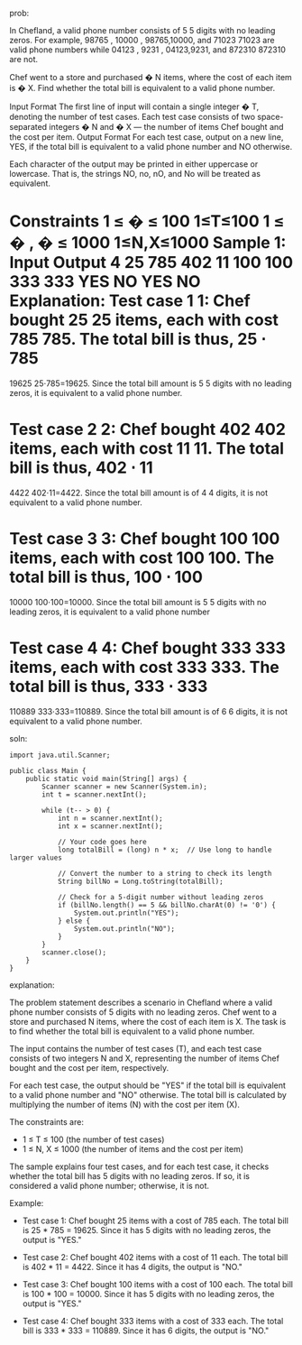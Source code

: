 prob:

In Chefland, a valid phone number consists of 
5
5 digits with no leading zeros.
For example, 
98765
,
10000
,
98765,10000, and 
71023
71023 are valid phone numbers while 
04123
,
9231
,
04123,9231, and 
872310
872310 are not.

Chef went to a store and purchased 
�
N items, where the cost of each item is 
�
X.
Find whether the total bill is equivalent to a valid phone number.

Input Format
The first line of input will contain a single integer 
�
T, denoting the number of test cases.
Each test case consists of two space-separated integers 
�
N and 
�
X — the number of items Chef bought and the cost per item.
Output Format
For each test case, output on a new line, YES, if the total bill is equivalent to a valid phone number and NO otherwise.

Each character of the output may be printed in either uppercase or lowercase. That is, the strings NO, no, nO, and No will be treated as equivalent.

Constraints
1
≤
�
≤
100
1≤T≤100
1
≤
�
,
�
≤
1000
1≤N,X≤1000
Sample 1:
Input
Output
4
25 785
402 11
100 100
333 333
YES
NO
YES
NO
Explanation:
Test case 
1
1: Chef bought 
25
25 items, each with cost 
785
785. The total bill is thus, 
25
⋅
785
=
19625
25⋅785=19625. Since the total bill amount is 
5
5 digits with no leading zeros, it is equivalent to a valid phone number.

Test case 
2
2: Chef bought 
402
402 items, each with cost 
11
11. The total bill is thus, 
402
⋅
11
=
4422
402⋅11=4422. Since the total bill amount is of 
4
4 digits, it is not equivalent to a valid phone number.

Test case 
3
3: Chef bought 
100
100 items, each with cost 
100
100. The total bill is thus, 
100
⋅
100
=
10000
100⋅100=10000. Since the total bill amount is 
5
5 digits with no leading zeros, it is equivalent to a valid phone number

Test case 
4
4: Chef bought 
333
333 items, each with cost 
333
333. The total bill is thus, 
333
⋅
333
=
110889
333⋅333=110889. Since the total bill amount is of 
6
6 digits, it is not equivalent to a valid phone number.




soln:

```
import java.util.Scanner;

public class Main {
    public static void main(String[] args) {
        Scanner scanner = new Scanner(System.in);
        int t = scanner.nextInt();

        while (t-- > 0) {
            int n = scanner.nextInt();
            int x = scanner.nextInt();

            // Your code goes here
            long totalBill = (long) n * x;  // Use long to handle larger values

            // Convert the number to a string to check its length
            String billNo = Long.toString(totalBill);

            // Check for a 5-digit number without leading zeros
            if (billNo.length() == 5 && billNo.charAt(0) != '0') {
                System.out.println("YES");
            } else {
                System.out.println("NO");
            }
        }
        scanner.close();
    }
}

```



explanation:

The problem statement describes a scenario in Chefland where a valid phone number consists of 5 digits with no leading zeros. Chef went to a store and purchased N items, where the cost of each item is X. The task is to find whether the total bill is equivalent to a valid phone number.

The input contains the number of test cases (T), and each test case consists of two integers N and X, representing the number of items Chef bought and the cost per item, respectively.

For each test case, the output should be "YES" if the total bill is equivalent to a valid phone number and "NO" otherwise. The total bill is calculated by multiplying the number of items (N) with the cost per item (X).

The constraints are:
- 1 ≤ T ≤ 100 (the number of test cases)
- 1 ≤ N, X ≤ 1000 (the number of items and the cost per item)

The sample explains four test cases, and for each test case, it checks whether the total bill has 5 digits with no leading zeros. If so, it is considered a valid phone number; otherwise, it is not.

Example:
- Test case 1: Chef bought 25 items with a cost of 785 each. The total bill is 25 * 785 = 19625. Since it has 5 digits with no leading zeros, the output is "YES."

- Test case 2: Chef bought 402 items with a cost of 11 each. The total bill is 402 * 11 = 4422. Since it has 4 digits, the output is "NO."

- Test case 3: Chef bought 100 items with a cost of 100 each. The total bill is 100 * 100 = 10000. Since it has 5 digits with no leading zeros, the output is "YES."

- Test case 4: Chef bought 333 items with a cost of 333 each. The total bill is 333 * 333 = 110889. Since it has 6 digits, the output is "NO."

